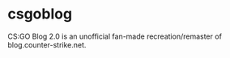 # csgoblog
CS:GO Blog 2.0 is an unofficial fan-made recreation/remaster of blog.counter-strike.net.
